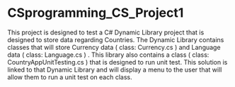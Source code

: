 # CSprogramming_CS_Project1
This project is designed to test a C# Dynamic Library project that is designed to store data regarding Countries. The Dynamic Library contains classes that will store Currency data  ( class: Currency.cs )  and Language data  ( class: Language.cs ) . This library also contains a class ( class: CountryAppUnitTesting.cs ) that is designed to run unit test. This solution is linked to that Dynamic Library and will display a menu to the user that will allow them to run a unit test on each class.
